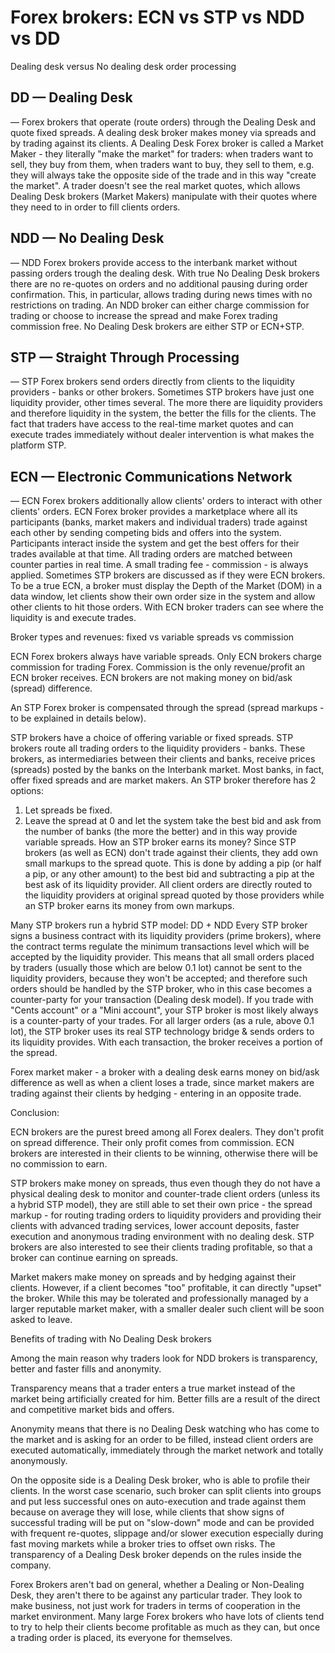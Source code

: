# Forex brokers: ECN vs STP vs NDD vs DD #

Dealing desk versus No dealing desk order processing
## DD — Dealing Desk ##
— Forex brokers that operate (route orders) through the Dealing Desk and quote fixed spreads. A dealing desk broker makes money via spreads and by trading against its clients. A Dealing Desk Forex broker is called a Market Maker - they literally "make the market" for traders: when traders want to sell, they buy from them, when traders want to buy, they sell to them, e.g. they will always take the opposite side of the trade and in this way "create the market". A trader doesn't see the real market quotes, which allows Dealing Desk brokers (Market Makers) manipulate with their quotes where they need to in order to fill clients orders.

## NDD — No Dealing Desk ##
— NDD Forex brokers provide access to the interbank market without passing orders trough the dealing desk. With true No Dealing Desk brokers there are no re-quotes on orders and no additional pausing during order confirmation. This, in particular, allows trading during news times with no restrictions on trading.
An NDD broker can either charge commission for trading or choose to increase the spread and make Forex trading commission free.
No Dealing Desk brokers are either STP or ECN+STP.

## STP — Straight Through Processing ##
— STP Forex brokers send orders directly from clients to the liquidity providers - banks or other brokers. Sometimes STP brokers have just one liquidity provider, other times several. The more there are liquidity providers and therefore liquidity in the system, the better the fills for the clients.
The fact that traders have access to the real-time market quotes and can execute trades immediately without dealer intervention is what makes the platform STP.

## ECN — Electronic Communications Network ##
— ECN Forex brokers additionally allow clients' orders to interact with other clients' orders. ECN Forex broker provides a marketplace where all its participants (banks, market makers and individual traders) trade against each other by sending competing bids and offers into the system. Participants interact inside the system and get the best offers for their trades available at that time. All trading orders are matched between counter parties in real time. A small trading fee - commission - is always applied.
Sometimes STP brokers are discussed as if they were ECN brokers. To be a true ECN, a broker must display the Depth of the Market (DOM) in a data window, let clients show their own order size in the system and allow other clients to hit those orders. With ECN broker traders can see where the liquidity is and execute trades.

Broker types and revenues: fixed vs variable spreads vs commission

ECN Forex brokers always have variable spreads. Only ECN brokers charge commission for trading Forex. Commission is the only revenue/profit an ECN broker receives. ECN brokers are not making money on bid/ask (spread) difference.

An STP Forex broker is compensated through the spread (spread markups - to be explained in details below).

STP brokers have a choice of offering variable or fixed spreads. STP brokers route all trading orders to the liquidity providers - banks. These brokers, as intermediaries between their clients and banks, receive prices (spreads) posted by the banks on the Interbank market. Most banks, in fact, offer fixed spreads and are market makers.
An STP broker therefore has 2 options:
1. Let spreads be fixed.
2. Leave the spread at 0 and let the system take the best bid and ask from the number of banks (the more the better) and in this way provide variable spreads.
How an STP broker earns its money? Since STP brokers (as well as ECN) don't trade against their clients, they add own small markups to the spread quote. This is done by adding a pip (or half a pip, or any other amount) to the best bid and subtracting a pip at the best ask of its liquidity provider. All client orders are directly routed to the liquidity providers at original spread quoted by those providers while an STP broker earns its money from own markups.

Many STP brokers run a hybrid STP model: DD + NDD
Every STP broker signs a business contract with its liquidity providers (prime brokers), where the contract terms regulate the minimum transactions level which will be accepted by the liquidity provider. This means that all small orders placed by traders (usually those which are below 0.1 lot) cannot be sent to the liquidity providers, because they won't be accepted; and therefore such orders should be handled by the STP broker, who in this case becomes a counter-party for your transaction (Dealing desk model). If you trade with "Cents account" or a "Mini account", your STP broker is most likely always is a counter-party of your trades.
For all larger orders (as a rule, above 0.1 lot), the STP broker uses its real STP technology bridge & sends orders to its liquidity provides. With each transaction, the broker receives a portion of the spread.

Forex market maker - a broker with a dealing desk earns money on bid/ask difference as well as when a client loses a trade, since market makers are trading against their clients by hedging - entering in an opposite trade.

Conclusion:

ECN brokers are the purest breed among all Forex dealers. They don't profit on spread difference. Their only profit comes from commission. ECN brokers are interested in their clients to be winning, otherwise there will be no commission to earn.

STP brokers make money on spreads, thus even though they do not have a physical dealing desk to monitor and counter-trade client orders (unless its a hybrid STP model), they are still able to set their own price - the spread markup - for routing trading orders to liquidity providers and providing their clients with advanced trading services, lower account deposits, faster execution and anonymous trading environment with no dealing desk. STP brokers are also interested to see their clients trading profitable, so that a broker can continue earning on spreads.

Market makers make money on spreads and by hedging against their clients. However, if a client becomes "too" profitable, it can directly "upset" the broker. While this may be tolerated and professionally managed by a larger reputable market maker, with a smaller dealer such client will be soon asked to leave.

Benefits of trading with No Dealing Desk brokers

Among the main reason why traders look for NDD brokers is transparency, better and faster fills and anonymity.

Transparency means that a trader enters a true market instead of the market being artificially created for him.
Better fills are a result of the direct and competitive market bids and offers.

Anonymity means that there is no Dealing Desk watching who has come to the market and is asking for an order to be filled, instead client orders are executed automatically, immediately through the market network and totally anonymously.

On the opposite side is a Dealing Desk broker, who is able to profile their clients. In the worst case scenario, such broker can split clients into groups and put less successful ones on auto-execution and trade against them because on average they will lose, while clients that show signs of successful trading will be put on "slow-down" mode and can be provided with frequent re-quotes, slippage and/or slower execution especially during fast moving markets while a broker tries to offset own risks. The transparency of a Dealing Desk broker depends on the rules inside the company.

Forex Brokers aren't bad on general, whether a Dealing or Non-Dealing Desk, they aren't there to be against any particular trader. They look to make business, not just work for traders in terms of cooperation in the market environment. Many large Forex brokers who have lots of clients tend to try to help their clients become profitable as much as they can, but once a trading order is placed, its everyone for themselves.
